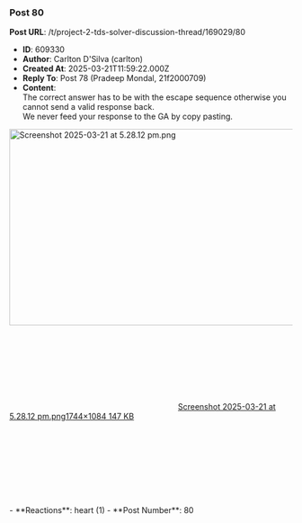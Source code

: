 ### Post 80
**Post URL**: /t/project-2-tds-solver-discussion-thread/169029/80
- **ID**: 609330
- **Author**: Carlton D'Silva (carlton)
- **Created At**: 2025-03-21T11:59:22.000Z
- **Reply To**: Post 78 (Pradeep Mondal, 21f2000709)
- **Content**:  
  The correct answer has to be with the escape sequence otherwise you cannot send a valid response back.<br>
We never feed your response to the GA by copy pasting.
<div class="lightbox-wrapper"><a class="lightbox" href="https://europe1.discourse-cdn.com/flex013/uploads/iitm/original/3X/5/c/5cc9384c7c9a7317ba4bd28ed1ec89a0c3d85a8b.jpeg" data-download-href="/uploads/short-url/deP2pMybh5yRzmVh5z6MoDlehu3.jpeg?dl=1" title="Screenshot 2025-03-21 at 5.28.12 pm.png"><img src="https://europe1.discourse-cdn.com/flex013/uploads/iitm/optimized/3X/5/c/5cc9384c7c9a7317ba4bd28ed1ec89a0c3d85a8b_2_562x349.jpeg" data-base62-sha1="deP2pMybh5yRzmVh5z6MoDlehu3" alt="Screenshot 2025-03-21 at 5.28.12 pm.png" width="562" height="349" srcset="https://europe1.discourse-cdn.com/flex013/uploads/iitm/optimized/3X/5/c/5cc9384c7c9a7317ba4bd28ed1ec89a0c3d85a8b_2_562x349.jpeg, https://europe1.discourse-cdn.com/flex013/uploads/iitm/optimized/3X/5/c/5cc9384c7c9a7317ba4bd28ed1ec89a0c3d85a8b_2_843x523.jpeg 1.5x, https://europe1.discourse-cdn.com/flex013/uploads/iitm/optimized/3X/5/c/5cc9384c7c9a7317ba4bd28ed1ec89a0c3d85a8b_2_1124x698.jpeg 2x" data-dominant-color="262626"><div class="meta"><svg class="fa d-icon d-icon-far-image svg-icon" aria-hidden="true"><use href="#far-image"></use></svg><span class="filename">Screenshot 2025-03-21 at 5.28.12 pm.png</span><span class="informations">1744×1084 147 KB</span><svg class="fa d-icon d-icon-discourse-expand svg-icon" aria-hidden="true"><use href="#discourse-expand"></use></svg></div></a></div>
- **Reactions**: heart (1)
- **Post Number**: 80

